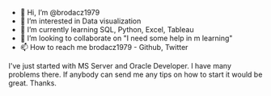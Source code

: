- 👋 Hi, I’m @brodacz1979
- 👀 I’m interested in Data visualization 
- 🌱 I’m currently learning SQL, Python, Excel, Tableau
- 💞️ I’m looking to collaborate on "I need some help in m learning"
- 📫 How to reach me brodacz1979 - Github, Twitter

<!---
brodacz1979/brodacz1979 is a ✨ special ✨ repository because its `README.md` (this file) appears on your GitHub profile.
You can click the Preview link to take a look at your changes.
--->
I've just started with MS Server and Oracle Developer. I have many problems there. If anybody can send me any tips on how to start it would be great. Thanks.
